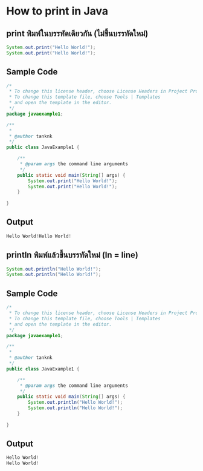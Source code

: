 # How to print in Java
## print พิมพ์ในบรรทัดเดียวกัน (ไม่ขึ้นบรรทัดใหม่)
```java
System.out.print("Hello World!");
System.out.print("Hello World!");
```
## Sample Code
```java
/*
 * To change this license header, choose License Headers in Project Properties.
 * To change this template file, choose Tools | Templates
 * and open the template in the editor.
 */
package javaexample1;

/**
 *
 * @author tanknk
 */
public class JavaExample1 {

    /**
     * @param args the command line arguments
     */
    public static void main(String[] args) {
        System.out.print("Hello World!");
        System.out.print("Hello World!");
    }
    
}
```
## Output
```java
Hello World!Hello World!
```

## println พิมพ์แล้วขึ้นบรรทัดใหม่ (ln = line)
```java
System.out.println("Hello World!");
System.out.println("Hello World!");
```
## Sample Code
```java
/*
 * To change this license header, choose License Headers in Project Properties.
 * To change this template file, choose Tools | Templates
 * and open the template in the editor.
 */
package javaexample1;

/**
 *
 * @author tanknk
 */
public class JavaExample1 {

    /**
     * @param args the command line arguments
     */
    public static void main(String[] args) {
        System.out.println("Hello World!");
        System.out.println("Hello World!");
    }
    
}
```
## Output
```java
Hello World!
Hello World!
```
